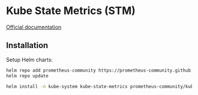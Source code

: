 # Kube State Metrics (STM)

[Official documentation](https://github.com/kubernetes/kube-state-metrics)

## Installation

Setup Helm charts:

```bash
helm repo add prometheus-community https://prometheus-community.github.io/helm-charts
helm repo update
```

```bash
helm install -n kube-system kube-state-metrics prometheus-community/kube-state-metrics
```
